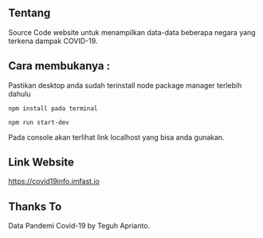 ## Tentang
Source Code website untuk menampilkan data-data beberapa negara yang terkena dampak COVID-19.

## Cara membukanya :

Pastikan desktop anda sudah terinstall node package manager terlebih dahulu

```branch 
npm install pada terminal
``` 
```branch 
npm run start-dev
``` 
Pada console akan terlihat link localhost yang bisa anda gunakan.

## Link Website

https://covid19info.imfast.io

## Thanks To
Data Pandemi Covid-19 by Teguh Aprianto.